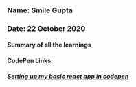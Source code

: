### Name: Smile Gupta
### Date: 22 October 2020

#### Summary of all the learnings
#### CodePen Links:
##### [Setting up my basic react app in codepen](https://codepen.io/smilegupta/pen/WNxGQdx)
